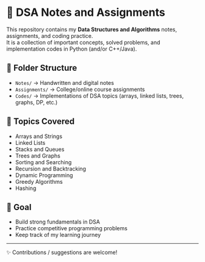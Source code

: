 # 📘 DSA Notes and Assignments

This repository contains my **Data Structures and Algorithms** notes, assignments, and coding practice.  
It is a collection of important concepts, solved problems, and implementation codes in Python (and/or C++/Java).

## 📂 Folder Structure
- `Notes/` → Handwritten and digital notes  
- `Assignments/` → College/online course assignments  
- `Codes/` → Implementations of DSA topics (arrays, linked lists, trees, graphs, DP, etc.)

## 🚀 Topics Covered
- Arrays and Strings  
- Linked Lists  
- Stacks and Queues  
- Trees and Graphs  
- Sorting and Searching  
- Recursion and Backtracking  
- Dynamic Programming  
- Greedy Algorithms  
- Hashing  

## 🎯 Goal
- Build strong fundamentals in DSA  
- Practice competitive programming problems  
- Keep track of my learning journey

---
✨ Contributions / suggestions are welcome!


